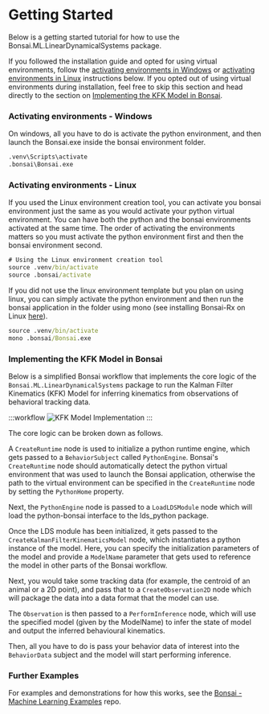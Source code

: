 # Getting Started

Below is a getting started tutorial for how to use the Bonsai.ML.LinearDynamicalSystems package.

If you followed the installation guide and opted for using virtual environments, follow the [activating environments in Windows](#activating-environments---windows) or [activating environments in Linux](#activating-environments---linux) instructions below. If you opted out of using virtual environments during installation, feel free to skip this section and head directly to the section on [Implementing the KFK Model in Bonsai](#implementing-the-kfk-model-in-bonsai).

### Activating environments - Windows

On windows, all you have to do is activate the python environment, and then launch the Bonsai.exe inside the bonsai environment folder.

```cmd
.venv\Scripts\activate
.bonsai\Bonsai.exe
```

### Activating environments - Linux

If you used the Linux environment creation tool, you can activate you bonsai environment just the same as you would activate your python virtual environment. You can have both the python and the bonsai environments activated at the same time. The order of activating the environments matters so you must activate the python environment first and then the bonsai environment second.

```cmd
# Using the Linux environment creation tool
source .venv/bin/activate
source .bonsai/activate
```

If you did not use the linux environment template but you plan on using linux, you can simply activate the python environment and then run the bonsai application in the folder using mono (see installing Bonsai-Rx on Linux [here](https://github.com/orgs/bonsai-rx/discussions/1101)).

```cmd
source .venv/bin/activate
mono .bonsai/Bonsai.exe
```

### Implementing the KFK Model in Bonsai

Below is a simplified Bonsai workflow that implements the core logic of the `Bonsai.ML.LinearDynamicalSystems` package to run the Kalman Filter Kinematics (KFK) Model for inferring kinematics from observations of behavioral tracking data.

:::workflow
![KFK Model Implementation](~/workflows/KFKModelImplementation.bonsai)
:::

The core logic can be broken down as follows. 

A `CreateRuntime` node is used to initialize a python runtime engine, which gets passed to a `BehaviorSubject` called `PythonEngine`. Bonsai's `CreateRuntime` node should automatically detect the python virtual environment that was used to launch the Bonsai application, otherwise the path to the virtual environment can be specified in the `CreateRuntime` node by setting the `PythonHome` property.

Next, the `PythonEngine` node is passed to a `LoadLDSModule` node which will load the python-bonsai interface to the lds_python package.

Once the LDS module has been initialized, it gets passed to the `CreateKalmanFilterKinematicsModel` node, which instantiates a python instance of the model. Here, you can specify the initialization parameters of the model and provide a `ModelName` parameter that gets used to reference the model in other parts of the Bonsai workflow.

Next, you would take some tracking data (for example, the centroid of an animal or a 2D point), and pass that to a `CreateObservation2D` node which will package the data into a data format that the model can use.

The `Observation` is then passed to a `PerformInference` node, which will use the specified model (given by the ModelName) to infer the state of model and output the inferred behavioural kinematics.

Then, all you have to do is pass your behavior data of interest into the `BehaviorData` subject and the model will start performing inference.

### Further Examples

For examples and demonstrations for how this works, see the [Bonsai - Machine Learning Examples](#) repo.
